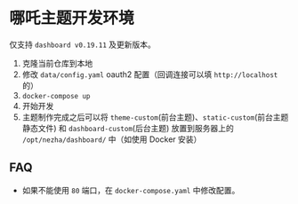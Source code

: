 # 哪吒主题开发环境

仅支持 `dashboard v0.19.11` 及更新版本。

1. 克隆当前仓库到本地
2. 修改 `data/config.yaml` oauth2 配置（回调连接可以填 `http://localhost` 的）
3. `docker-compose up`
4. 开始开发
5. 主题制作完成之后可以将 `theme-custom`(前台主题)、`static-custom`(前台主题静态文件) 和 `dashboard-custom`(后台主题) 放置到服务器上的 `/opt/nezha/dashboard/` 中（如使用 Docker 安装）

## FAQ

- 如果不能使用 `80` 端口，在 `docker-compose.yaml` 中修改配置。
